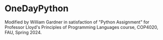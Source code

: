 # OneDayPython
Modified by William Gardner in satisfaction of "Python Assignment" for Professor Lloyd's Principles of Programming Languages course, COP4020, FAU, Spring 2024.
